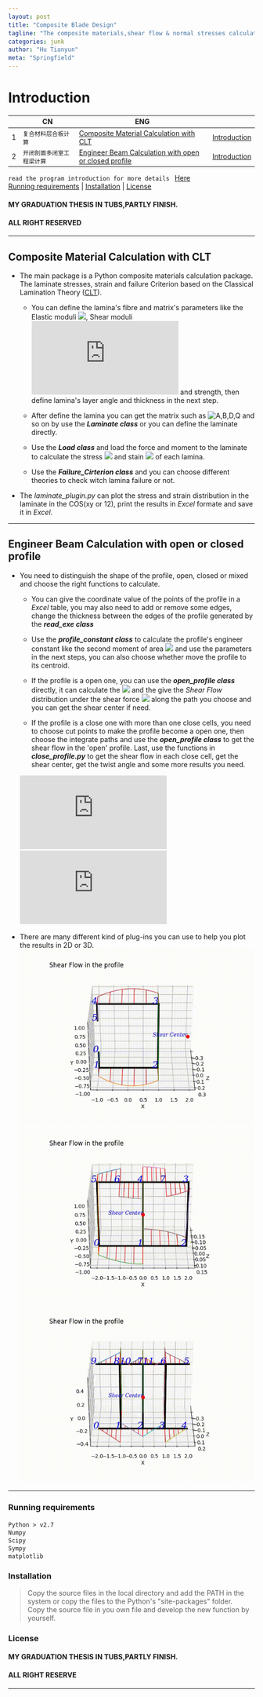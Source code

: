 ```yaml
---
layout: post
title: "Composite Blade Design"
tagline: "The composite materials,shear flow & normal stresses calculation for wind-turbine blade, Bachelor thesis in TUSB , Germany. "
categories: junk
author: "Hu Tianyun"
meta: "Springfield"
---
```


Introduction
====================

| |CN|ENG|   |
|---|----|-----|-----|
|1|`复合材料层合板计算`|[Composite Material Calculation with CLT][CLT]| [Introduction](#composite-material-calculation-with-clt)|
|2|`开闭剖面多闭室工程梁计算`|[Engineer Beam Calculation with open or closed profile][CLT] |[Introduction](#engineer-beam-calculation-with-open-or-closed-profile)|

`read the program introduction for more details ` [Here](/doc/pro_introduction.pdf)  
[Running requirements](#running-requirements) | [Installation](#installation) | [License](#license) 
#### MY GRADUATION THESIS IN TUBS,PARTLY FINISH.
#### ALL RIGHT RESERVED
********************************
## Composite Material Calculation with CLT
* The main package is a Python composite materials calculation package.
The laminate stresses, strain and failure Criterion based on the Classical Lamination Theory ([CLT](https://en.wikipedia.org/wiki/Composite_laminates)).  

	- You can define the lamina's fibre and matrix's parameters like the Elastic moduli
	![](http://latex.codecogs.com/gif.latex?E_{1},E_{2}),
	 Shear moduli ![](http://latex.codecogs.com/gif.latex?G) and strength, then define lamina's layer angle and thickness in the next step.
		
	- After define the lamina you can get the matrix such as ![A,B,D,Q](http://latex.codecogs.com/gif.latex?A,B,D,Q,\\bar{Q}) and so on by use the ***Laminate class*** or you can define the laminate directly.

	- Use the ***Load class*** and load the force and moment to the laminate to calculate the stress ![](http://latex.codecogs.com/gif.latex?\\sigma) and stain ![](http://latex.codecogs.com/gif.latex?\\epsilon) of each lamina.

	- Use the ***Failure_Cirterion class*** and you can choose different theories to check witch lamina failure or not.

* The *laminate_plugin.py* can plot the stress and strain distribution in the laminate in the COS(xy or 12), print the results in _Excel_ formate and save it in _Excel_.

*****************************************************

## Engineer Beam Calculation with open or closed profile
* You need to distinguish the shape of the profile, open, closed or mixed and choose the right functions to calculate.
	* You can give the coordinate value of the points of the profile in a _Excel_ table, you may also need to add or remove some edges, change the thickness between the edges of the profile generated by the ***read_exe class***

	* Use the ***profile_constant class*** to calculate the profile's engineer constant like the second moment of area 
	![](http://latex.codecogs.com/gif.latex?I_{x},I_{y},I_{xy}) and use the parameters in the next steps, you can also choose whether move the profile to its centroid.

	* If the profile is a open one, you can use the ***open_profile class*** directly, it can calculate the 
	![](http://latex.codecogs.com/gif.latex?S_{x},S_{y}) and the give the _Shear Flow_ distribution under the shear force ![](http://latex.codecogs.com/gif.latex?Q_{x},Q_{y}) along the path you choose and you can get the shear center if need.  
	* If the profile is a close one with more than one close cells, you need to choose cut points to make the profile become a open one, then choose the integrate paths and use the ***open_profile class*** to get the shear flow in the 'open' profile. Last,  use the functions in ***close_profile.py*** to get the shear flow in each close cell, get the shear center, get the twist angle and some more results you need.
	
	![](http://latex.codecogs.com/gif.latex?S_%7Bx%7D%3D%20%5Cint_%7BA%7D%5E%7B%20%7D%20ydA)  
	![](http://latex.codecogs.com/gif.latex?S_%7By%7D%3D%20%5Cint_%7BA%7D%5E%7B%20%7D%20xdA)
	


* There are many different kind of plug-ins you can use to help you plot the results in 2D or 3D.
	![beam at Qx=1](https://github.com/Eacaen/composite-blade-design/blob/master/fig/t1.gif 'Shear ceter')
	![close-beam at Qx=1](https://github.com/Eacaen/composite-blade-design/blob/master/fig/two_close_cells.gif 'Shear flow')
	![close-beam at Qx=1](https://github.com/Eacaen/composite-blade-design/blob/master/fig/two_close_cells_out.gif 'Shear flow')
*****************************************************
### Running requirements
	Python > v2.7
	Numpy
	Scipy
	Sympy
	matplotlib

### Installation         
>Copy the source files in the local directory and add the PATH in the system or copy the files to the Python's "site-packages" folder.  
>Copy the source file in you own file and develop the new function by yourself.

### License
#### MY GRADUATION THESIS IN TUBS,PARTLY FINISH.
#### ALL RIGHT RESERVE
---------------------------------------------------------
[CLT]:https://github.com/Eacaen/composite-blade-design  "CLT"
 
